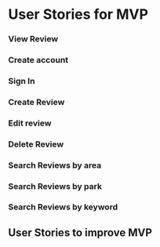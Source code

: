 # User Stories for MVP

### View Review

### Create account

### Sign In

### Create Review

### Edit review

### Delete Review

### Search Reviews by area

### Search Reviews by park

### Search Reviews by keyword

## User Stories to improve MVP



